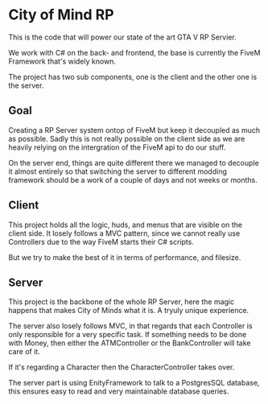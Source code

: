 # City of Mind RP

This is the code that will power our state of the art GTA V RP Servier.

We work with C# on the back- and frontend, the base is currently the FiveM Framework that's widely known.

The project has two sub components, one is the client and the other one is the server.

## Goal

Creating a RP Server system ontop of FiveM but keep it decoupled as much as possible.
Sadly this is not really possible on the client side as we are heavily relying on the intergration 
of the FiveM api to do our stuff.

On the server end, things are quite different there we managed to decouple it almost entirely so
that switching the server to different modding framework should be a work of a couple of days and not weeks
or months.


## Client

This project holds all the logic, huds, and menus that are visible on the client side.
It losely follows a MVC pattern, since we cannot really use Controllers due to the way
FiveM starts their C# scripts.

But we try to make the best of it in terms of performance, and filesize.


## Server

This project is the backbone of the whole RP Server, here the magic happens that makes City of Minds 
what it is. A tryuly unique experience.

The server also losely follows MVC, in that regards that each Controller is only responsible for a very specific
task. If something needs to be done with Money, then either the ATMController or the BankController will take care of it.

If it's regarding a Character then the CharacterController takes over.

The server part is using EnityFramework to talk to a PostgresSQL database, this ensures easy to read and very maintainable database 
queries. 



